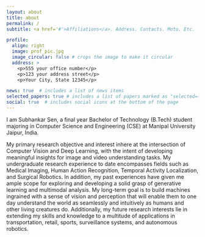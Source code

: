 ```yaml
---
layout: about
title: about
permalink: /
subtitle: <a href='#'>Affiliations</a>. Address. Contacts. Moto. Etc.

profile:
  align: right
  image: prof_pic.jpg
  image_circular: false # crops the image to make it circular
  address: >
    <p>555 your office number</p>
    <p>123 your address street</p>
    <p>Your City, State 12345</p>

news: true  # includes a list of news items
selected_papers: true # includes a list of papers marked as "selected={true}"
social: true  # includes social icons at the bottom of the page
---
```

I am Subhankar Sen, a final year Bachelor of Technology (B.Tech) student majoring in Computer Science and Engineering (CSE) at Manipal University Jaipur, India. 

My primary research objective and interest inhere at the intersection of Computer Vision and Deep Learning, with the intent of developing meaningful insights for image and video understanding tasks. My undergraduate research experience to date encompasses fields such as Medical Imaging, Human Action Recognition, Temporal Activity Localization, and Surgical Robotics. In addition, my past experiences have given me ample scope for exploring and developing a solid grasp of generative learning and multimodal analysis. My long-term goal is to build machines ingrained with a sense of vision and perception that will enable them to one day understand the world as seamlessly and intuitively as humans and other living creatures do. Additionally, my future research interests lie in extending my skills and knowledge to a multitude of applications in transportation, retail, sports, surveillance systems, and autonomous robotics.
